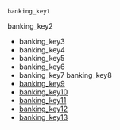 ```ngMeta
banking_key1
```

banking_key2
* banking_key3
* banking_key4
* banking_key5
* banking_key6
* banking_key7
banking_key8
* [banking_key9](https://www.thebalance.com/what-is-banking-3305812)
* [banking_key10](http://www.technofunc.com/index.php/domain-knowledge/banking-domain/item/what-is-a-bank)
* [banking_key11](https://www.thebalance.com/what-is-interest-315436)
* [banking_key12](https://youtu.be/UMAELCrJxt0)
* [banking_key13](https://youtu.be/SaGmRqL-B2c)
